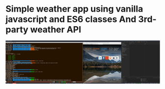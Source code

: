 # Simple weather app using vanilla javascript and ES6 classes And 3rd-party weather API

![short demo of working WeatherApp1.2 App](https://raw.githubusercontent.com/joeybronzoni/weatherApp1.2/master/images/weather-gif.gif?raw=true)
